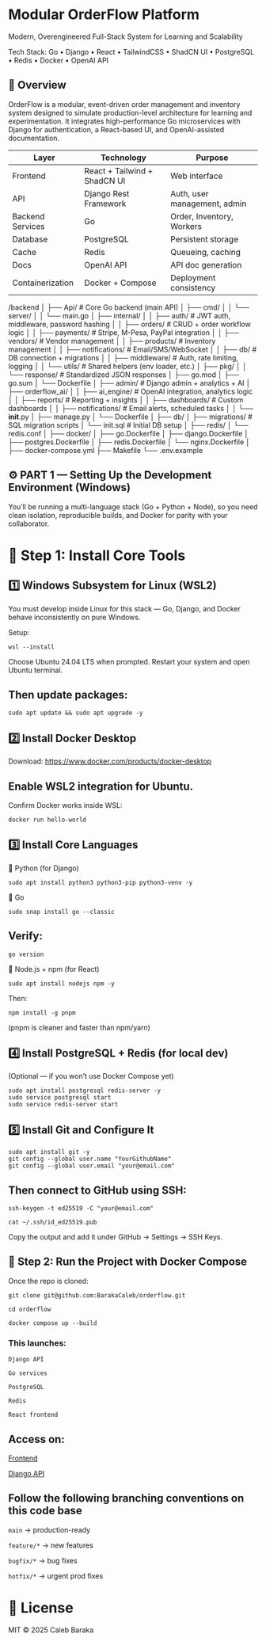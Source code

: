 # Modular OrderFlow Platform
Modern, Overengineered Full-Stack System for Learning and Scalability

Tech Stack: Go • Django • React • TailwindCSS • ShadCN UI • PostgreSQL • Redis • Docker • OpenAI API

## 📖 Overview

OrderFlow is a modular, event-driven order management and inventory system designed to simulate production-level architecture for learning and experimentation.
It integrates high-performance Go microservices with Django for authentication, a React-based UI, and OpenAI-assisted documentation.


| Layer            | Technology                   | Purpose                      |
| ---------------- | ---------------------------- | ---------------------------- |
| Frontend         | React + Tailwind + ShadCN UI | Web interface                |
| API              | Django Rest Framework        | Auth, user management, admin |
| Backend Services | Go                           | Order, Inventory, Workers    |
| Database         | PostgreSQL                   | Persistent storage           |
| Cache            | Redis                        | Queueing, caching            |
| Docs             | OpenAI API                   | API doc generation           |
| Containerization | Docker + Compose             | Deployment consistency       |




/backend
│
├── Api/                       # Core Go backend (main API)
│   ├── cmd/
│   │   └── server/
│   │       └── main.go
│   ├── internal/
│   │   ├── auth/             # JWT auth, middleware, password hashing
│   │   ├── orders/           # CRUD + order workflow logic
│   │   ├── payments/         # Stripe, M-Pesa, PayPal integration
│   │   ├── vendors/          # Vendor management
│   │   ├── products/         # Inventory management
│   │   ├── notifications/    # Email/SMS/WebSocket
│   │   ├── db/               # DB connection + migrations
│   │   ├── middleware/       # Auth, rate limiting, logging
│   │   └── utils/            # Shared helpers (env loader, etc.)
│   ├── pkg/
│   │   └── response/         # Standardized JSON responses
│   ├── go.mod
│   ├── go.sum
│   └── Dockerfile
│
├── admin/                   # Django admin + analytics + AI
│   ├── orderflow_ai/
│   │   ├── ai_engine/        # OpenAI integration, analytics logic
│   │   ├── reports/          # Reporting + insights
│   │   ├── dashboards/       # Custom dashboards
│   │   ├── notifications/    # Email alerts, scheduled tasks
│   │   └── __init__.py
│   ├── manage.py
│   └── Dockerfile
│
├── db/
│   ├── migrations/           # SQL migration scripts
│   └── init.sql              # Initial DB setup
│
├── redis/
│   └── redis.conf
│
├── docker/
│   ├── go.Dockerfile
│   ├── django.Dockerfile
│   ├── postgres.Dockerfile
│   ├── redis.Dockerfile
│   └── nginx.Dockerfile
│
├── docker-compose.yml
├── Makefile
└── .env.example


## ⚙️ PART 1 — Setting Up the Development Environment (Windows)

You’ll be running a multi-language stack (Go + Python + Node), so you need clean isolation, reproducible builds, and Docker for parity with your collaborator.

# 🧰 Step 1: Install Core Tools

## 1️⃣ Windows Subsystem for Linux (WSL2)
You must develop inside Linux for this stack — Go, Django, and Docker behave inconsistently on pure Windows.

Setup:
```
wsl --install
```

Choose Ubuntu 24.04 LTS when prompted.
Restart your system and open Ubuntu terminal.

## Then update packages:
```
sudo apt update && sudo apt upgrade -y
```
## 2️⃣ Install Docker Desktop

Download: https://www.docker.com/products/docker-desktop

## Enable WSL2 integration for Ubuntu.

Confirm Docker works inside WSL:
```
docker run hello-world
```

## 3️⃣ Install Core Languages
🐍 Python (for Django)
```
sudo apt install python3 python3-pip python3-venv -y
```
🦫 Go
```
sudo snap install go --classic
```

## Verify:
```
go version
```
🧱 Node.js + npm (for React)
```
sudo apt install nodejs npm -y
```
Then:
```
npm install -g pnpm
```
(pnpm is cleaner and faster than npm/yarn)

## 4️⃣ Install PostgreSQL + Redis (for local dev)

(Optional — if you won’t use Docker Compose yet)
```
sudo apt install postgresql redis-server -y
sudo service postgresql start
sudo service redis-server start
```

## 5️⃣ Install Git and Configure It
```
sudo apt install git -y
git config --global user.name "YourGithubName"
git config --global user.email "your@email.com"
```

## Then connect to GitHub using SSH:
```
ssh-keygen -t ed25519 -C "your@email.com"
```

```
cat ~/.ssh/id_ed25519.pub
```

Copy the output and add it under GitHub → Settings → SSH Keys.

## 🐳 Step 2: Run the Project with Docker Compose

Once the repo is cloned:
```
git clone git@github.com:BarakaCaleb/orderflow.git
```
```
cd orderflow
```
```
docker compose up --build
```

### This launches:

`Django API`

`Go services`

`PostgreSQL`

`Redis`

`React frontend`

## Access on:

[Frontend](http://localhost:3000)

[Django API](http://localhost:8000)

## Follow the following branching conventions on this code base
`main` → production-ready

`feature/*` → new features

`bugfix/*`  → bug fixes

`hotfix/*`  → urgent prod fixes

# 📜 License

MIT © 2025 Caleb Baraka